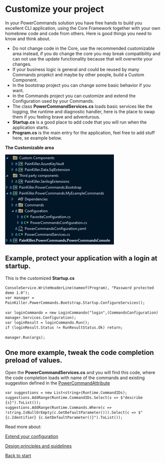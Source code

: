 # Customize your project

In your PowerCommands solution you have free hands to build you excellent CLI application, using the Core Framework together with your own homebrew code and code from others.
Here is good things you need to know and think about.

- Do not change code in the Core, use the recommended customizable area instead, if you do change the core you may break compatibility and can not use the update functionality because that will overwrite your changes.
- If your business logic is general and could be reused by many Commands projekct and maybe by other people, build a Custom Component.
- In the bootstrap project you can change some basic behavior if you want.
- In the Commands project you can customize and extend the Configuration used by your Commands.
- The class **PowerCommandServices.cs** loads basic services like the logging, the runtime and diagnostic handler, here is the place to swap them if you feeling brave and adventurous.
- **Startup.cs** is a good place to add code that you will run when the application starts.
- **Program.cs** is the main entry for the application, feel free to add stuff here, se example below.

**The Customizable area**

![Alt text](images/CustomizePowerCommands.png?raw=true "Customizable")

## Example, protect your application with a login at startup.
This is the customized **Startup.cs**
```
ConsoleService.WriteHeaderLine(nameof(Program), "Password protected demo 1.0");
var manager = PainKiller.PowerCommands.Bootstrap.Startup.ConfigureServices();

var loginCommando = new LoginCommando("login",(CommandsConfiguration) manager.Services.Configuration);
var loginResult = loginCommando.Run();
if (loginResult.Status != RunResultStatus.Ok) return;

manager.Run(args);
```
## One more example, tweak the code completion preload of values.

Open the **PowerCommandServices.cs** and you will find this code, where the code completion loads with name of the commands and existing suggestion defined in the [PowerCommandAttribute](PowerCommandAttribute.md)

```
var suggestions = new List<string>(Runtime.CommandIDs);
suggestions.AddRange(Runtime.CommandIDs.Select(s => $"describe {s}").ToList());
suggestions.AddRange(Runtime.Commands.Where(c => !string.IsNullOrEmpty(c.GetDefaultParameter())).Select(c => $"{c.Identifier} {c.GetDefaultParameter()}").ToList());
```

Read more about:

[Extend your configuration](ExtendYourConfiguration.md)

[Design principles and guidelines](PowerCommands%20Design%20Principles%20And%20Guidlines.md)

[Back to start](https://github.com/PowerCommands/PowerCommands2022/blob/main/Docs/README.md)